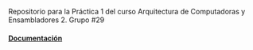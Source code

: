 Repositorio para la Práctica 1 del curso Arquitectura de Computadoras y Ensambladores 2. 
Grupo #29

#### [Documentación](https://docs.google.com/document/d/1NnXrCEQJL3u3libEAmz6UfslAAflflSe44G-XQVgg1g/edit?usp=sharing "Documentación")